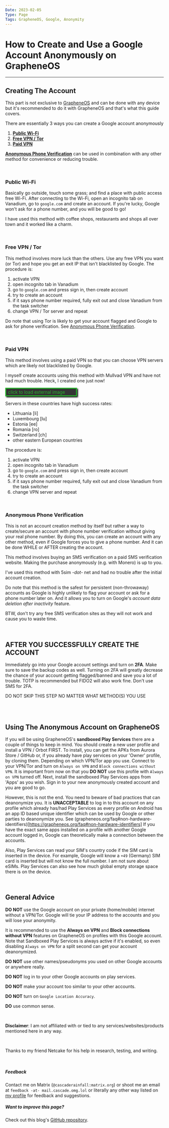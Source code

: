 ```yaml
---
Date: 2023-02-05
Type: Page
Tags: GrapheneOS, Google, Anonymity
---
```


# How to Create and Use a Google Account Anonymously on GrapheneOS

---

## Creating The Account
This part is not exclusive to [GrapheneOS](https://grapheneos.org) and can be done with any device but it's recommended to do it with GrapheneOS and that's what this guide covers.


There are essentially 3 ways you can create a Google account anonymously
1. [**Public Wi-Fi**](#public-wi-fi)
2. [**Free VPN / Tor**](#free-vpn--tor)
3. [**Paid VPN**](#paid-vpn)

[**Anonymous Phone Verification**](#anonymous-phone-verification) can be used in combination with any other method for convenience or reducing trouble.

</br>

### Public Wi-Fi
Basically go outside, touch some grass; and find a place with public access free Wi-Fi. After connecting to the Wi-Fi, open an incognito tab on Vanadium, go to `google.com` and create an account.
If you're lucky, Google won't ask for a phone number, and you will be good to go!

I have used this method with coffee shops, restaurants and shops all over town and it worked like a charm.  

</br>

### Free VPN / Tor
This method involves more luck than the others. Use any free VPN you want (or Tor) and hope you get an exit IP that isn't blacklisted by Google.
The procedure is:
1. activate VPN
2. open incognito tab in Vanadium
3. go to `google.com` and press sign in, then create account
4. try to create an account
5. if it says phone number required, fully exit out and close Vanadium from the task switcher
6. change VPN / Tor server and repeat

Do note that using Tor is likely to get your account flagged and Google to ask for phone verification. See [Anonymous Phone Verification](#anonymous-phone-verification).  

</br>

### Paid VPN
This method involves using a paid VPN so that you can choose VPN servers which are likely not blacklisted by Google. 

I myself create accounts using this method with Mullvad VPN and have not had much trouble. Heck, I created one just now!
<details>
  <summary style="color: #26b72b; padding: 2px 6px; width: 15em; border: solid; box-shadow: 3px 3px 4px black; cursor: pointer; background-color: #343434; list-style: none;"> click to load external image </summary>
  <img src="https://cascade.url.lol/wowthatwaseasygoogle" alt="Well that was easy! I swear this used to be harder lol" loading="lazy" style="border: dashed cyan;">
</details>

Servers in these countries have high success rates:
- Lithuania \[li]
- Luxembourg \[lu]
- Estonia \[ee]
- Romania \[ro]
- Switzerland \[ch]
- other eastern European countries

The procedure is:
1. activate VPN
2. open incognito tab in Vanadium
3. go to `google.com` and press sign in, then create account
4. try to create an account
5. if it says phone number required, fully exit out and close Vanadium from the task switcher
6. change VPN server and repeat

</br>

### Anonymous Phone Verification
This is not an account creation method by itself but rather a way to create/secure an account with phone number verification without giving your real phone number. By doing this, you can create an account with any other method, even if Google forces you to give a phone number. And it can be done WHILE or AFTER creating the account.

This method involves buying an SMS verification on a paid SMS verification website. Making the purchase anonymously (e.g. with Monero) is up to you. 

I've used this method with 5sim *-dot-* net and had no trouble after the initial account creation.

Do note that this method is the safest for persistent (non-throwaway) accounts as Google is highly unlikely to flag your account or ask for a phone number later on. And it allows you to turn on Google's *account data deletion after inactivity* feature.

BTW, don't try any free SMS verification sites as they will not work and cause you to waste time.

</br>

## AFTER YOU SUCCESSFULLY CREATE THE ACCOUNT
Immediately go into your Google account settings and turn on **2FA**. Make sure to save the backup codes as well. 
Turning on 2FA will greatly decrease the chance of your account getting flagged/banned and save you a lot of trouble. TOTP is recommended but FIDO2 will also work fine. Don't use SMS for 2FA. 

DO NOT SKIP THIS STEP NO MATTER WHAT METHOD(S) YOU USE

</br>
</br>

## Using The Anonymous Account on GrapheneOS
If you will be using GrapheneOS's **sandboxed Play Services** there are a couple of things to keep in mind. You should create a new user profile and install a VPN / Orbot FIRST. To install, you can get the APKs from Aurora Store / GitHub or, if you already have play services on your 'Owner' profile, by cloning them. Depending on which VPN/Tor app you use.
Connect to your VPN/Tor and turn on `Always on VPN` and `Block connections without VPN`. It is important from now on that you **DO NOT** use this profile with `Always on VPN` turned off.
Next, install the sandboxed Play Services apps from 'Apps' as you wish. Sign in to your new anonymously created account and you are good to go.

However, this is not the end. You need to beware of bad practices that can deanonymize you.
It is **UNACCEPTABLE** to log in to this account on any profile which already has/had Play Services as every profile on Android has an app ID based unique identifier which can be used by Google or other parties to deanonymize you. See (grapheneos.org/faq#non-hardware-identifiers)[https://grapheneos.org/faq#non-hardware-identifiers]
If you have the exact same apps installed on a profile with another Google account logged in, Google can theoretically make a connection between the accounts.

Also, Play Services can read your SIM's country code if the SIM card is inserted in the device. For example, Google will know a `+49` (Germany) SIM card is inserted but will not know the full number. I am not sure about eSIMs.
Play Services can also see how much global empty storage space there is on the device.

</br>

## General Advice
**DO NOT** use the Google account on your private (home/mobile) internet without a VPN/Tor. Google will tie your IP address to the accounts and you will lose your anonymity.

It is recommended to use the **Always on VPN** and **Block connections without VPN** features on GrapheneOS on profiles with this Google account. Note that Sandboxed Play Services is always active if it's enabled, so even disabling  `Always on VPN`  for a split second can get your account deanonymized.

**DO NOT** use other names/pseudonyms you used on other Google accounts or anywhere really.

**DO NOT** log in to your other Google accounts on play services.

**DO NOT** make your account too similar to your other accounts.

**DO NOT** turn on `Google Location Accuracy`.

**DO** use common sense.

</br>

**Disclaimer**: I am not affiliated with or tied to any services/websites/products mentioned here in any way.

</br>

Thanks to my friend Netcake for his help in research, testing, and writing.

</br>

##### Feedback
Contact me on Matrix (`@cascaderainfall:matrix.org`) or shoot me an email at `feedback -at- mail.cascade.omg.lol` or literally any other way listed on [my profile](https://cascade.profile.lol) for feedback and suggestions.
##### Want to improve this page?
Check out this blog's [GitHub repository](https://github.com/cascaderainfall/webloglol).

<div style="display:none;">
<video>
<source src="https://cascade.url.lol/anonymousgoogleaccountguide">
this is just an anonymous visitor counter (collects no data)
</video>
</div>